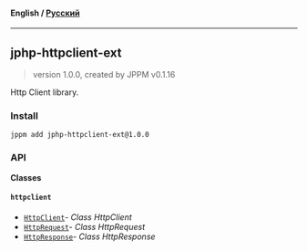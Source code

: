 #### **English** / [Русский](README.ru.md)

---

## jphp-httpclient-ext
> version 1.0.0, created by JPPM v0.1.16

Http Client library.

### Install
```
jppm add jphp-httpclient-ext@1.0.0
```

### API
**Classes**

#### `httpclient`

- [`HttpClient`](https://github.com/jphp-compiler/jphp/blob/master/exts/jphp-httpclient-ext/api-docs/classes/httpclient/HttpClient.md)- _Class HttpClient_
- [`HttpRequest`](https://github.com/jphp-compiler/jphp/blob/master/exts/jphp-httpclient-ext/api-docs/classes/httpclient/HttpRequest.md)- _Class HttpRequest_
- [`HttpResponse`](https://github.com/jphp-compiler/jphp/blob/master/exts/jphp-httpclient-ext/api-docs/classes/httpclient/HttpResponse.md)- _Class HttpResponse_